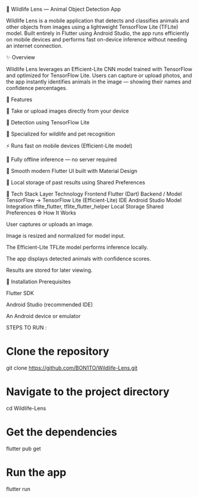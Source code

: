 🦁 Wildlife Lens — Animal Object Detection App

Wildlife Lens is a mobile application that detects and classifies animals and other objects from images using a lightweight TensorFlow Lite (TFLite) model.
Built entirely in Flutter using Android Studio, the app runs efficiently on mobile devices and performs fast on-device inference without needing an internet connection.

✨ Overview

Wildlife Lens leverages an Efficient-Lite CNN model trained with TensorFlow and optimized for TensorFlow Lite.
Users can capture or upload photos, and the app instantly identifies animals in the image — showing their names and confidence percentages.

🚀 Features

📸 Take or upload images directly from your device

🧠 Detection using TensorFlow Lite

🐾 Specialized for wildlife and pet recognition

⚡ Runs fast on mobile devices (Efficient-Lite model)

📴 Fully offline inference — no server required

🎨 Smooth modern Flutter UI built with Material Design

💾 Local storage of past results using Shared Preferences

🧬 Tech Stack
Layer	Technology
Frontend	Flutter (Dart)
Backend / Model	TensorFlow → TensorFlow Lite (Efficient-Lite)
IDE	Android Studio
Model Integration	tflite_flutter, tflite_flutter_helper
Local Storage	Shared Preferences
⚙️ How It Works

User captures or uploads an image.

Image is resized and normalized for model input.

The Efficient-Lite TFLite model performs inference locally.

The app displays detected animals with confidence scores.

Results are stored for later viewing.

📲 Installation
Prerequisites

Flutter SDK

Android Studio (recommended IDE)

An Android device or emulator



STEPS TO RUN : 

# Clone the repository
git clone https://github.com/BON1TO/Wildlife-Lens.git

# Navigate to the project directory
cd Wildlife-Lens

# Get the dependencies
flutter pub get

# Run the app
flutter run

